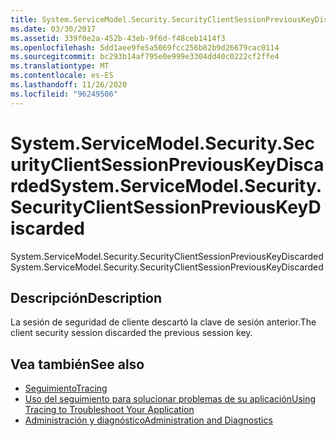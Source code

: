 ```yaml
---
title: System.ServiceModel.Security.SecurityClientSessionPreviousKeyDiscarded
ms.date: 03/30/2017
ms.assetid: 339f0e2a-452b-43eb-9f6d-f48ceb1414f3
ms.openlocfilehash: 5dd1aee9fe5a5069fcc256b82b9d26679cac0114
ms.sourcegitcommit: bc293b14af795e0e999e3304dd40c0222cf2ffe4
ms.translationtype: MT
ms.contentlocale: es-ES
ms.lasthandoff: 11/26/2020
ms.locfileid: "96249506"
---
```

# <a name="systemservicemodelsecuritysecurityclientsessionpreviouskeydiscarded"></a><span data-ttu-id="45ca5-102">System.ServiceModel.Security.SecurityClientSessionPreviousKeyDiscarded</span><span class="sxs-lookup"><span data-stu-id="45ca5-102">System.ServiceModel.Security.SecurityClientSessionPreviousKeyDiscarded</span></span>

<span data-ttu-id="45ca5-103">System.ServiceModel.Security.SecurityClientSessionPreviousKeyDiscarded</span><span class="sxs-lookup"><span data-stu-id="45ca5-103">System.ServiceModel.Security.SecurityClientSessionPreviousKeyDiscarded</span></span>  
  
## <a name="description"></a><span data-ttu-id="45ca5-104">Descripción</span><span class="sxs-lookup"><span data-stu-id="45ca5-104">Description</span></span>  

 <span data-ttu-id="45ca5-105">La sesión de seguridad de cliente descartó la clave de sesión anterior.</span><span class="sxs-lookup"><span data-stu-id="45ca5-105">The client security session discarded the previous session key.</span></span>  
  
## <a name="see-also"></a><span data-ttu-id="45ca5-106">Vea también</span><span class="sxs-lookup"><span data-stu-id="45ca5-106">See also</span></span>

- [<span data-ttu-id="45ca5-107">Seguimiento</span><span class="sxs-lookup"><span data-stu-id="45ca5-107">Tracing</span></span>](index.md)
- [<span data-ttu-id="45ca5-108">Uso del seguimiento para solucionar problemas de su aplicación</span><span class="sxs-lookup"><span data-stu-id="45ca5-108">Using Tracing to Troubleshoot Your Application</span></span>](using-tracing-to-troubleshoot-your-application.md)
- [<span data-ttu-id="45ca5-109">Administración y diagnóstico</span><span class="sxs-lookup"><span data-stu-id="45ca5-109">Administration and Diagnostics</span></span>](../index.md)
